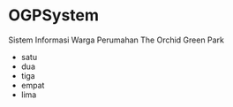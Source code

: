 # OGPSystem
Sistem Informasi Warga Perumahan The Orchid Green Park
- satu
- dua
- tiga
- empat
- lima
